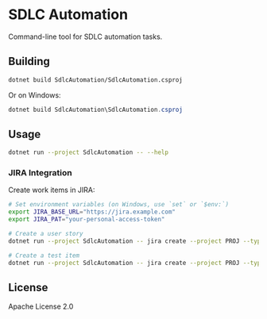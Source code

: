 # SDLC Automation

Command-line tool for SDLC automation tasks.

## Building

```bash
dotnet build SdlcAutomation/SdlcAutomation.csproj
```

Or on Windows:
```powershell
dotnet build SdlcAutomation\SdlcAutomation.csproj
```

## Usage

```bash
dotnet run --project SdlcAutomation -- --help
```

### JIRA Integration

Create work items in JIRA:

```bash
# Set environment variables (on Windows, use `set` or `$env:`)
export JIRA_BASE_URL="https://jira.example.com"
export JIRA_PAT="your-personal-access-token"

# Create a user story
dotnet run --project SdlcAutomation -- jira create --project PROJ --type Story --summary "My story" --description "Story details"

# Create a test item
dotnet run --project SdlcAutomation -- jira create --project PROJ --type Test --summary "Test case" --description "Test details"
```

## License

Apache License 2.0
